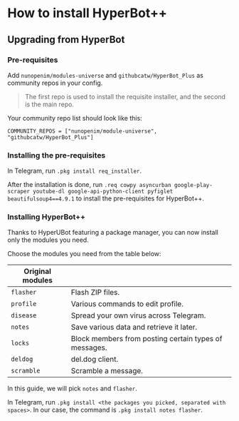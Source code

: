 # How to install HyperBot++
## Upgrading from HyperBot
### Pre-requisites
Add `nunopenim/modules-universe` and `githubcatw/HyperBot_Plus` as community repos in your config.

> The first repo is used to install the requisite installer, and the second is the main repo.

Your community repo list should look like this:

`COMMUNITY_REPOS = ["nunopenim/module-universe", "githubcatw/HyperBot_Plus"]`
### Installing the pre-requisites
In Telegram, run `.pkg install req_installer`.

After the installation is done, run `.req cowpy asyncurban google-play-scraper youtube-dl google-api-python-client pyfiglet beautifulsoup4==4.9.1` to install the pre-requisites for HyperBot++.

### Installing HyperBot++
Thanks to HyperUBot featuring a package manager, you can now install only the modules you need.

Choose the modules you need from the table below:

|**Original modules**||
|-----|-----|
|`flasher`|Flash ZIP files.|
|`profile`|Various commands to edit profile.|
|`disease`|Spread your own virus across Telegram.|
|`notes`|Save various data and retrieve it later.|
|`locks`|Block members from posting certain types of messages.|
|`deldog`|del.dog client.|
|`scramble`|Scramble a message.|

In this guide, we will pick `notes` and `flasher`.

In Telegram, run `.pkg install <the packages you picked, separated with spaces>`. In our case, the command is `.pkg install notes flasher`.
